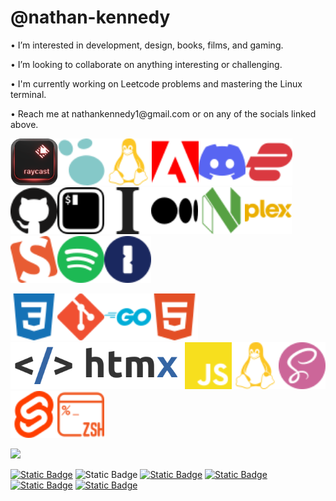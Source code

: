 # @nathan-kennedy

<p>• I’m interested in development, design, books, films, and gaming.</p>
<p>• I’m looking to collaborate on anything interesting or challenging.</p>
<p>• I'm currently working on Leetcode problems and mastering the Linux terminal.</p>
<p>• Reach me at nathankennedy1@gmail.com or on any of the socials linked above.</p>

<img src="Raycast_Logo.png" height="75"/><img src="logseq-color.svg" height="75"/><img src="linux-color.svg" height="75"/><img src="adobe-color.svg" height="75"/><img src="discord-color.svg" height="75"/><img src="expressvpn-color.svg" height="75"/><img src="github-color.svg" height="75"/><img src="iterm2-color.svg" height="75"/><img src="instapaper-color.svg" height="75"/><img src="medium-color.svg" height="75"/><img src="neovim-color.svg" height="75"/><img src="plex-color.svg" height="75"/><img src="smashingmagazine-color.svg" height="75"/><img src="spotify-color.svg" height="75"/><img src="1password-color.svg" height="75"/>

<img src="css3-color.svg" height="75"/><img src="git-color.svg" height="75"/><img src="go-color.svg" height="75"/><img src="html5-color.svg" height="75"/><img src="htmx_logo.1.png" height="75"/><img src="javascript-color.svg" height="75"/><img src="linux-color.svg" height="75"/><img src="sass-color.svg" height="75"/><img src="svelte-color.svg" height="75"/><img src="zsh-color.svg" height="75"/>

<img src="https://ci3.googleusercontent.com/mail-sig/AIorK4x1Gev9bGziHjttr6Gr4Q0nN-XwoJifYnvWizEZtEl8x9Ox3qldpOkBMtUCynIyBPEIdeL_ADM">

<a target="_blank" href="https://twitter.com/Diissiidentt">![Static Badge](https://img.shields.io/badge/x.com-grey?style=flat-square&logo=x&logoColor=white&link=https%3A%2F%2Ftwitter.com%2FDiissiidentt)</a>  ![Static Badge](https://img.shields.io/badge/Linkedin-blue?style=flat-square&logo=Linkedin&logoColor=white)  <a target="_blank" href="https://www.discord.com/users/115246554062782465">![Static Badge](https://img.shields.io/badge/Discord-green?style=flat-square&logo=Discord&logoColor=white&link=https%3A%2F%2Fdiscord.com%2Fusers%2F115246554062782465)</a>  <a target="_blank" href="https://www.facebook.com/nate.kennedy.568/">![Static Badge](https://img.shields.io/badge/Facebook-blue?style=flat-square&logo=Facebook&logoColor=white&link=https%3A%2F%2Fwww.facebook.com%2Fnate.kennedy.568%2F)</a>  <a target="_blank" href="https://letterboxd.com/Dissident/">![Static Badge](https://img.shields.io/badge/Letterboxd-orange?style=flat-square&logo=Letterboxd&lgreenlor=white&link=https%3A%2F%2Fletterboxd.com%2FDissident%2F)</a>  <a target="_blank" href="https://www.goodreads.com/user/show/98099414-nathan">![Static Badge](https://img.shields.io/badge/Goodreads-blue?style=flat-square&logo=Goodreads&logoColor=white&link=https%3A%2F%2Fwww.goodreads.com%2Fuser%2Fshow%2F98099414-nathan)</a>

<!---
nathan-kennedy/nathan-kennedy is a ✨ special ✨ repository because its `README.md` (this file) appears on your GitHub profile.
You can click the Preview link to take a look at your changes.
--->
